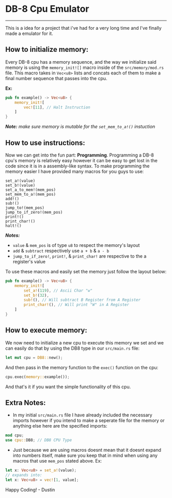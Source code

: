 # DB-8 Cpu Emulator
---
This is a idea for a project that i've had for a very long time and I've finally made a emulator for it.

## How to initialize memory:
Every DB-8 cpu has a memory sequence, and the way we initialize said memory is using the `memory_init![]` macro inside of the `src/memory/mod.rs` file.
This macro takes in `Vec<u8>` lists and concats each of them to make a final number sequence that passes into the cpu.

**Ex:**
```rust
pub fn example() -> Vec<u8> {
	memory_init![
		vec![11], // Halt Instruction
	]
}
```
***Note:*** *make sure memory is mutable for the `set_mem_to_a!()` instuction*

## How to use instructions:
Now we can get into the fun part: **Programming**. Programming a DB-8 cpu's memory is relatively easy however it can be easy to get lost in the code since it is in a assembly-like syntax. To make programming the memory easier I have provided many macros for you guys to use:
```
set_a!(value)
set_b!(value)
set_a_to_mem!(mem_pos)
set_mem_to_a!(mem_pos)
add!()
sub!()
jump_to!(mem_pos)
jump_to_if_zero!(mem_pos)
print!()
print_char!()
halt!()
```
***Notes:***
- `value` & `mem_pos` is of type `u8` to respect the memory's layout
- `add` & `subtract` respectively use `a + b` & `a - b`
- `jump_to_if_zero!`, `print!`, & `print_char!` are respective to the a register's value

To use these macros and easily set the memory just follow the layout below:
```rust
pub fn example() -> Vec<u8> {
	memory_init![
		set_a!(119), // Ascii Char "w"
		set_b!(32),
		sub!(), // Will subtract B Register from A Register
		print_char!(), // Will print "W" in A Register
	]
}
```

## How to execute memory:
We now need to initialize a new cpu to execute this memory we set and we can easily do that by using the DB8 type in our `src/main.rs` file:
```rust
let mut cpu = DB8::new();
```

And then pass in the memory function to the `exec()` function on the cpu:
```rust
cpu.exec(memory::example());
```

And that's it if you want the simple functionality of this cpu.

## Extra Notes:
- In my initial `src/main.rs` file I have already included the necessary imports however if you intend to make a seperate file for the memory or anything else here are the specified imports:
```rust
mod cpu;
use cpu::DB8; // DB8 CPU Type
```

- Just because we are using macros doesnt mean that it doesnt expand into numbers itself, make sure you keep that in mind when using any macros that use `mem_pos` stated above. Ex: 
```rust
let x: Vec<u8> = set_a!(value);
// expands into: 
let x: Vec<u8> = vec![1, value];
```

Happy Coding! - Dustin